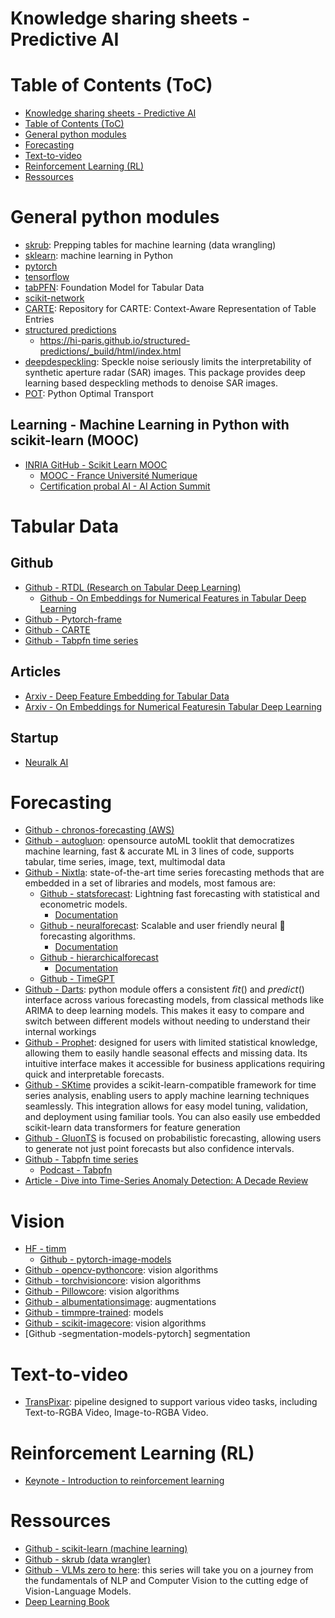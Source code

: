 # Knowledge sharing sheets - Predictive AI

# Table of Contents (ToC)

- [Knowledge sharing sheets - Predictive AI](#knowledge-sharing-sheets---predictive-ai)
- [Table of Contents (ToC)](#table-of-contents-toc)
- [General python modules](#general-python-modules)
- [Forecasting](#forecasting)
- [Text-to-video](#text-to-video)
- [Reinforcement Learning (RL)](#reinforcement-learning-rl)
- [Ressources](#ressources)

# General python modules

- [skrub](skrub): Prepping tables for machine learning (data wrangling)
- [sklearn](sklearn): machine learning in Python
- [pytorch]()
- [tensorflow]()
- [tabPFN](https://github.com/PriorLabs/TabPFN): Foundation Model for Tabular Data
- [scikit-network](https://github.com/sknetwork-team/scikit-network)
- [CARTE](https://github.com/soda-inria/carte): Repository for CARTE: Context-Aware Representation of Table Entries
- [structured predictions](https://github.com/hi-paris/structured-predictions)
  - https://hi-paris.github.io/structured-predictions/_build/html/index.html
- [deepdespeckling](https://github.com/hi-paris/deepdespeckling): Speckle noise seriously limits the interpretability of synthetic aperture radar (SAR) images. This package provides deep learning based despeckling methods to denoise SAR images.
- [POT](https://github.com/PythonOT/POT): Python Optimal Transport

## Learning - Machine Learning in Python with scikit-learn (MOOC)

- [INRIA GitHub - Scikit Learn MOOC](https://inria.github.io/scikit-learn-mooc/toc.html)
  - [MOOC - France Université Numerique](https://lms.fun-mooc.fr/courses/course-v1:inria+41026+session04/courseware/4594c1d8c9f847bdbc733c34d941c988/928e7401d2ed48a791036c555bca6d06/#welcome-child)
  - [Certification probal AI - AI Action Summit](https://certification.probabl.ai/#AIActionSummit)

# Tabular Data

## Github
- [Github - RTDL (Research on Tabular Deep Learning)](https://github.com/yandex-research/rtdl)
  - [Github - On Embeddings for Numerical Features in Tabular Deep Learning](https://github.com/yandex-research/rtdl-num-embeddings)
- [Github - Pytorch-frame](https://github.com/pyg-team/pytorch-frame)
- [Github - CARTE](https://github.com/soda-inria/carte)
- [Github - Tabpfn time series](https://github.com/liam-sbhoo/tabpfn-time-series)

## Articles
- [Arxiv - Deep Feature Embedding for Tabular Data](https://arxiv.org/pdf/2408.17162v1)
- [Arxiv - On Embeddings for Numerical Featuresin Tabular Deep Learning](https://arxiv.org/pdf/2203.05556)

## Startup
- [Neuralk AI](https://www.neuralk-ai.com/)

# Forecasting

- [Github - chronos-forecasting (AWS)](https://github.com/amazon-science/chronos-forecasting)
- [Github - autogluon](https://github.com/autogluon/autogluon): opensource autoML tooklit that democratizes machine learning, fast & accurate ML in 3 lines of code, supports tabular, time series, image, text, multimodal data
- [Github - Nixtla](https://github.com/nixtla): state-of-the-art time series forecasting methods that are embedded in a set of libraries and models, most famous are:
  - [Github - statsforecast](https://github.com/Nixtla/statsforecast): Lightning fast forecasting with statistical and econometric models.
    - [Documentation](nixtlaverse.nixtla.io/statsforecast)
  - [Github - neuralforecast](https://github.com/Nixtla/neuralforecast): Scalable and user friendly neural 🧠 forecasting algorithms.
    - [Documentation](nixtlaverse.nixtla.io/neuralforecast)
  - [Github - hierarchicalforecast](https://github.com/Nixtla/hierarchicalforecast)
    - [Documentation](nixtlaverse.nixtla.io/hierarchicalforecast)
  - [Github - TimeGPT](https://github.com/Nixtla/nixtla)
- [Github - Darts](https://github.com/unit8co/darts): python module offers a consistent 𝘧𝘪𝘵() and 𝘱𝘳𝘦𝘥𝘪𝘤𝘵() interface across various forecasting models, from classical methods like ARIMA to deep learning models.  This makes it easy to compare and switch between different models without needing to understand their internal workings
- [Github - Prophet](https://github.com/facebook/prophet): designed for users with limited statistical knowledge, allowing them to easily handle seasonal effects and missing data. Its intuitive interface makes it accessible for business applications requiring quick and interpretable forecasts.
- [Github - SKtime](https://github.com/sktime/sktime) provides a scikit-learn-compatible framework for time series analysis, enabling users to apply machine learning techniques seamlessly. This integration allows for easy model tuning, validation, and deployment using familiar tools. You can also easily use embedded scikit-learn data transformers for feature generation
- [Github - GluonTS](https://github.com/awslabs/gluonts) is focused on probabilistic forecasting, allowing users to generate not just point forecasts but also confidence intervals.
- [Github - Tabpfn time series](https://github.com/liam-sbhoo/tabpfn-time-series)
  - [Podcast - Tabpfn](https://www.superdatascience.com/podcast/863)
- [Article - Dive into Time-Series Anomaly Detection: A Decade Review](https://arxiv.org/pdf/2412.20512)

# Vision

- [HF - timm](https://huggingface.co/docs/timm/index)
  - [Github - pytorch-image-models](https://github.com/huggingface/pytorch-image-models)
- [Github - opencv-pythoncore](): vision algorithms
- [Github - torchvisioncore](): vision algorithms
- [Github - Pillowcore](): vision algorithms
- [Github - albumentationsimage](): augmentations
- [Github - timmpre-trained](): models
- [Github - scikit-imagecore](): vision algorithms
- [Github -segmentation-models-pytorch] segmentation

# Text-to-video

- [TransPixar](https://github.com/wileewang/TransPixar): pipeline designed to support various video tasks, including Text-to-RGBA Video, Image-to-RGBA Video.

# Reinforcement Learning (RL)

- [Keynote - Introduction to reinforcement learning](https://media.licdn.com/dms/document/media/v2/D561FAQFyDm3Dv2WYbw/feedshare-document-pdf-analyzed/B56ZRqtzXKGsAY-/0/1736957199215?e=1738195200&v=beta&t=lGcQVeECLXH5pPtvVxcA_mjXl0TL_vLVrwhDIWUwFM0)

# Ressources

- [Github - scikit-learn (machine learning)](https://github.com/scikit-learn/scikit-learn)
- [Github - skrub (data wrangler)](https://github.com/skrub-data/skrub)
- [Github - VLMs zero to here](https://github.com/SkalskiP/vlms-zero-to-hero): this series will take you on a journey from the fundamentals of NLP and Computer Vision to the cutting edge of Vision-Language Models.
- [Deep Learning Book](https://www.deeplearningbook.org/)
